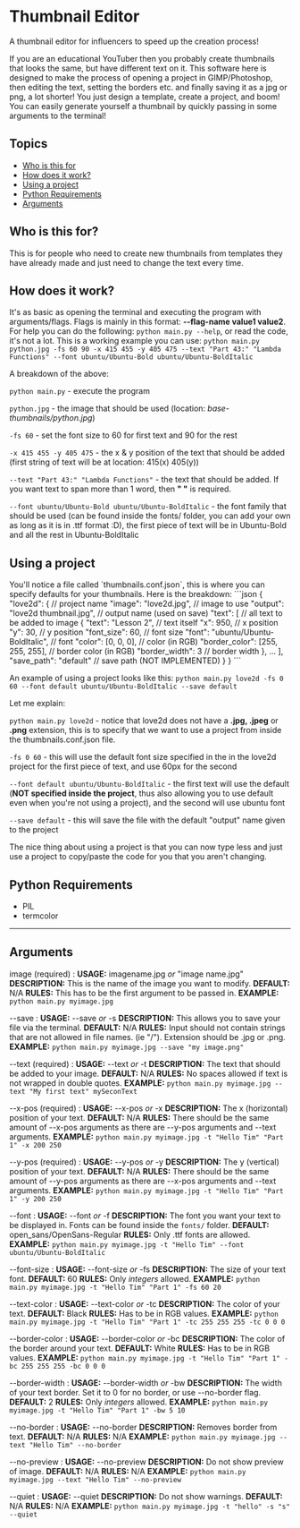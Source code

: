 # Thumbnail Editor

A thumbnail editor for influencers to speed up the creation process!

If you are an educational YouTuber then you probably create thumbnails that looks the same, but have different text on it. This software here is designed to make the process of opening a project in GIMP/Photoshop, then editing the text, setting the borders etc. and finally saving it as a jpg or png, a lot shorter! You just design a template, create a project, and boom! You can easily generate yourself a thumbnail by quickly passing in some arguments to the terminal!

## Topics
- [Who is this for](#who-is-this-for)
- [How does it work?](#how-does-it-work)
- [Using a project](#using-a-project)
- [Python Requirements](#python-requirements)
- [Arguments](#arguments)

<h2 id="who-is-this-for">Who is this for?</h2>

This is for people who need to create new thumbnails from templates they have already made and just need to change the text every time.

<h2 id="how-does-it-work">How does it work?</h2>

It's as basic as opening the terminal and executing the program with arguments/flags. Flags is mainly in this format: **--flag-name value1 value2**. For help you can do the following: `python main.py --help`, or read the code, it's not a lot. This is a working example you can use: `python main.py python.jpg -fs 60 90 -x 415 455 -y 405 475 --text "Part 43:" "Lambda Functions" --font ubuntu/Ubuntu-Bold ubuntu/Ubuntu-BoldItalic`

A breakdown of the above:

`python main.py` - execute the program

<!-- `--python` - the project that should be used (currently you should add a basic template to your thumbnails.te file to create a new project, this will later be used for defaults) -->

`python.jpg` - the image that should be used (location: _base-thumbnails/python.jpg_)

`-fs 60` - set the font size to 60 for first text and 90 for the rest

`-x 415 455 -y 405 475` - the x & y position of the text that should be added (first string of text will be at location: 415(x) 405(y))

`--text "Part 43:" "Lambda Functions"` - the text that should be added. If you want text to span more than 1 word, then **" "** is required.

`--font ubuntu/Ubuntu-Bold ubuntu/Ubuntu-BoldItalic` - the font family that should be used (can be found inside the fonts/ folder, you can add your own as long as it is in .ttf format :D), the first piece of text will be in Ubuntu-Bold and all the rest in Ubuntu-BoldItalic

<h2 id="using-a-project">Using a project</h2>
You'll notice a file called `thumbnails.conf.json`, this is where you can specify defaults for your thumbnails. Here is the breakdown:
```json
{
    "love2d": { // project name
        "image": "love2d.jpg", // image to use
        "output": "love2d thumbnail.jpg", // output name (used on save)
        "text": [ // all text to be added to image
            {
                "text": "Lesson 2", // text itself
                "x": 950, // x position
                "y": 30, // y position
                "font_size": 60, // font size
                "font": "ubuntu/Ubuntu-BoldItalic", // font
                "color": [0, 0, 0], // color (in RGB)
                "border_color": [255, 255, 255], // border color (in RGB)
                "border_width": 3 // border width
            },
            ...
        ],
        "save_path": "default" // save path (NOT IMPLEMENTED)
    }
}
```

An example of using a project looks like this: `python main.py love2d -fs 0 60 --font default ubuntu/Ubuntu-BoldItalic --save default`

Let me explain:

`python main.py love2d` - notice that love2d does not have a **.jpg, .jpeg** or **.png** extension, this is to specify that we want to use a project from inside the thumbnails.conf.json file.

`-fs 0 60` - this will use the default font size specified in the in the love2d project for the first piece of text, and use 60px for the second

`--font default ubuntu/Ubuntu-BoldItalic` - the first text will use the default (**NOT specified inside the project**, thus also allowing you to use default even when you're not using a project), and the second will use ubuntu font

`--save default` - this will save the file with the default "output" name given to the project

The nice thing about using a project is that you can now type less and just use a project to copy/paste the code for you that you aren't changing.

<h2 id="python-requirements">Python Requirements</h2>

- PIL
- termcolor

---

<h2 id="arguments">Arguments</h2>

image (required)
: **USAGE:** imagename.jpg _or_ "image name.jpg"
**DESCRIPTION:** This is the name of the image you want to modify.
**DEFAULT:** N/A
**RULES:** This has to be the first argument to be passed in.
**EXAMPLE:** `python main.py myimage.jpg`

--save
: **USAGE:** --save _or_ -s
**DESCRIPTION:** This allows you to save your file via the terminal.
**DEFAULT:** N/A
**RULES:** Input should not contain strings that are not allowed in file names. (ie "/"). Extension should be .jpg or .png.
**EXAMPLE:** `python main.py myimage.jpg --save "my image.png"`

--text (required)
: **USAGE:** --text _or_ -t
**DESCRIPTION:** The text that should be added to your image.
**DEFAULT:** N/A
**RULES:** No spaces allowed if text is not wrapped in double quotes.
**EXAMPLE:** `python main.py myimage.jpg --text "My first text" mySeconText`

--x-pos (required)
: **USAGE:** --x-pos _or_ -x
**DESCRIPTION:** The x (horizontal) position of your text.
**DEFAULT:** N/A
**RULES:** There should be the same amount of --x-pos arguments as there are --y-pos arguments and --text arguments.
**EXAMPLE:** `python main.py myimage.jpg -t "Hello Tim" "Part 1" -x 200 250`

--y-pos (required)
: **USAGE:** --y-pos _or_ -y
**DESCRIPTION:** The y (vertical) position of your text.
**DEFAULT:** N/A
**RULES:** There should be the same amount of --y-pos arguments as there are --x-pos arguments and --text arguments.
**EXAMPLE:** `python main.py myimage.jpg -t "Hello Tim" "Part 1" -y 200 250`

--font
: **USAGE:** --font _or_ -f
**DESCRIPTION:** The font you want your text to be displayed in. Fonts can be found inside the `fonts/` folder.
**DEFAULT:** open_sans/OpenSans-Regular
**RULES:** Only .ttf fonts are allowed.
**EXAMPLE:** `python main.py myimage.jpg -t "Hello Tim" --font ubuntu/Ubuntu-BoldItalic`

--font-size
: **USAGE:** --font-size _or_ -fs
**DESCRIPTION:** The size of your text font.
**DEFAULT:** 60
**RULES:** Only *integers* allowed.
**EXAMPLE:** `python main.py myimage.jpg -t "Hello Tim" "Part 1" -fs 60 20`


--text-color
: **USAGE:** --text-color _or_ -tc
**DESCRIPTION:** The color of your text.
**DEFAULT:** Black
**RULES:** Has to be in RGB values.
**EXAMPLE:** `python main.py myimage.jpg -t "Hello Tim" "Part 1" -tc 255 255 255 -tc 0 0 0`

--border-color
: **USAGE:** --border-color _or_ -bc
**DESCRIPTION:** The color of the border around your text.
**DEFAULT:** White
**RULES:** Has to be in RGB values.
**EXAMPLE:** `python main.py myimage.jpg -t "Hello Tim" "Part 1" -bc 255 255 255 -bc 0 0 0`

--border-width
: **USAGE:** --border-width _or_ -bw
**DESCRIPTION:** The width of your text border. Set it to 0 for no border, or use --no-border flag.
**DEFAULT:** 2
**RULES:** Only *integers* allowed.
**EXAMPLE:** `python main.py myimage.jpg -t "Hello Tim" "Part 1" -bw 5 10`

--no-border
: **USAGE:** --no-border
**DESCRIPTION:** Removes border from text.
**DEFAULT:** N/A
**RULES:** N/A
**EXAMPLE:** `python main.py myimage.jpg --text "Hello Tim" --no-border`

--no-preview
: **USAGE:** --no-preview
**DESCRIPTION:** Do not show preview of image.
**DEFAULT:** N/A
**RULES:** N/A
**EXAMPLE:** `python main.py myimage.jpg --text "Hello Tim" --no-preview`

--quiet
: **USAGE:** --quiet
**DESCRIPTION:** Do not show warnings.
**DEFAULT:** N/A
**RULES:** N/A
**EXAMPLE:** `python main.py myimage.jpg -t "hello" -s "s" --quiet`
